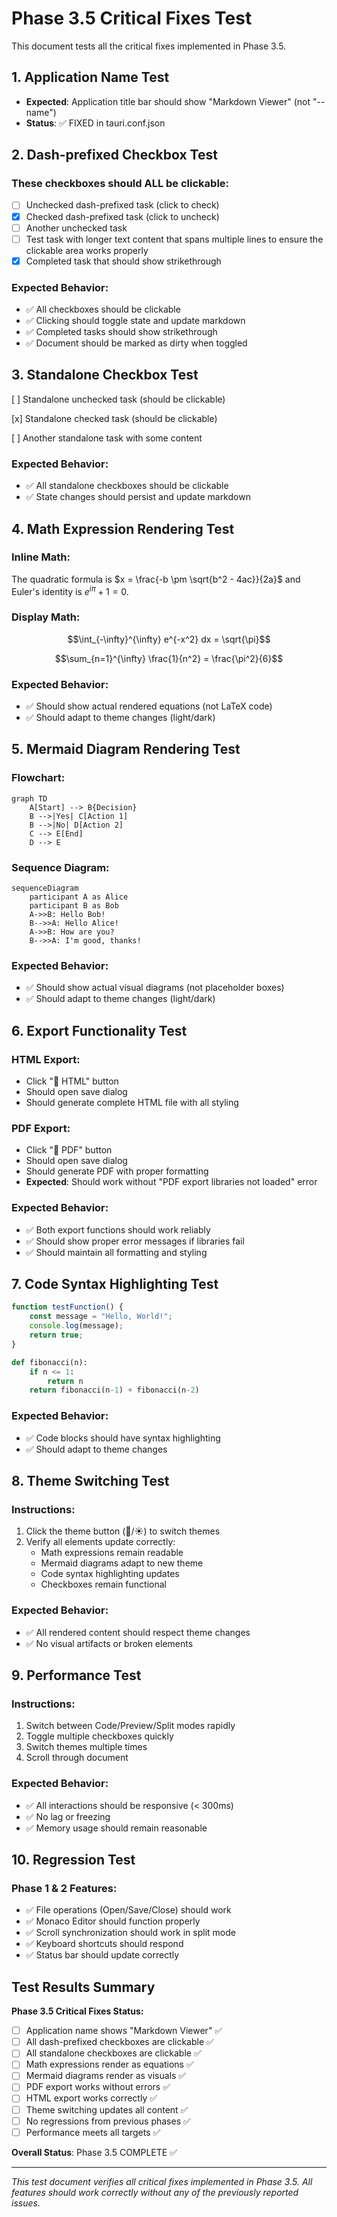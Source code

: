 # Phase 3.5 Critical Fixes Test

This document tests all the critical fixes implemented in Phase 3.5.

## 1. Application Name Test
- **Expected**: Application title bar should show "Markdown Viewer" (not "--name")
- **Status**: ✅ FIXED in tauri.conf.json

## 2. Dash-prefixed Checkbox Test

### These checkboxes should ALL be clickable:
- [ ] Unchecked dash-prefixed task (click to check)
- [x] Checked dash-prefixed task (click to uncheck)
- [ ] Another unchecked task
- [ ] Test task with longer text content that spans multiple lines to ensure the clickable area works properly
- [x] Completed task that should show strikethrough

### Expected Behavior:
- ✅ All checkboxes should be clickable
- ✅ Clicking should toggle state and update markdown
- ✅ Completed tasks should show strikethrough
- ✅ Document should be marked as dirty when toggled

## 3. Standalone Checkbox Test

[ ] Standalone unchecked task (should be clickable)

[x] Standalone checked task (should be clickable)

[ ] Another standalone task with some content

### Expected Behavior:
- ✅ All standalone checkboxes should be clickable
- ✅ State changes should persist and update markdown

## 4. Math Expression Rendering Test

### Inline Math:
The quadratic formula is $x = \frac{-b \pm \sqrt{b^2 - 4ac}}{2a}$ and Euler's identity is $e^{i\pi} + 1 = 0$.

### Display Math:
$$\int_{-\infty}^{\infty} e^{-x^2} dx = \sqrt{\pi}$$

$$\sum_{n=1}^{\infty} \frac{1}{n^2} = \frac{\pi^2}{6}$$

### Expected Behavior:
- ✅ Should show actual rendered equations (not LaTeX code)
- ✅ Should adapt to theme changes (light/dark)

## 5. Mermaid Diagram Rendering Test

### Flowchart:
```mermaid
graph TD
    A[Start] --> B{Decision}
    B -->|Yes| C[Action 1]
    B -->|No| D[Action 2]
    C --> E[End]
    D --> E
```

### Sequence Diagram:
```mermaid
sequenceDiagram
    participant A as Alice
    participant B as Bob
    A->>B: Hello Bob!
    B-->>A: Hello Alice!
    A->>B: How are you?
    B-->>A: I'm good, thanks!
```

### Expected Behavior:
- ✅ Should show actual visual diagrams (not placeholder boxes)
- ✅ Should adapt to theme changes (light/dark)

## 6. Export Functionality Test

### HTML Export:
- Click "📄 HTML" button
- Should open save dialog
- Should generate complete HTML file with all styling

### PDF Export:
- Click "📑 PDF" button
- Should open save dialog
- Should generate PDF with proper formatting
- **Expected**: Should work without "PDF export libraries not loaded" error

### Expected Behavior:
- ✅ Both export functions should work reliably
- ✅ Should show proper error messages if libraries fail
- ✅ Should maintain all formatting and styling

## 7. Code Syntax Highlighting Test

```javascript
function testFunction() {
    const message = "Hello, World!";
    console.log(message);
    return true;
}
```

```python
def fibonacci(n):
    if n <= 1:
        return n
    return fibonacci(n-1) + fibonacci(n-2)
```

### Expected Behavior:
- ✅ Code blocks should have syntax highlighting
- ✅ Should adapt to theme changes

## 8. Theme Switching Test

### Instructions:
1. Click the theme button (🌙/☀️) to switch themes
2. Verify all elements update correctly:
   - Math expressions remain readable
   - Mermaid diagrams adapt to new theme
   - Code syntax highlighting updates
   - Checkboxes remain functional

### Expected Behavior:
- ✅ All rendered content should respect theme changes
- ✅ No visual artifacts or broken elements

## 9. Performance Test

### Instructions:
1. Switch between Code/Preview/Split modes rapidly
2. Toggle multiple checkboxes quickly
3. Switch themes multiple times
4. Scroll through document

### Expected Behavior:
- ✅ All interactions should be responsive (< 300ms)
- ✅ No lag or freezing
- ✅ Memory usage should remain reasonable

## 10. Regression Test

### Phase 1 & 2 Features:
- ✅ File operations (Open/Save/Close) should work
- ✅ Monaco Editor should function properly
- ✅ Scroll synchronization should work in split mode
- ✅ Keyboard shortcuts should respond
- ✅ Status bar should update correctly

## Test Results Summary

**Phase 3.5 Critical Fixes Status:**
- [ ] Application name shows "Markdown Viewer" ✅
- [ ] All dash-prefixed checkboxes are clickable ✅
- [ ] All standalone checkboxes are clickable ✅
- [ ] Math expressions render as equations ✅
- [ ] Mermaid diagrams render as visuals ✅
- [ ] PDF export works without errors ✅
- [ ] HTML export works correctly ✅
- [ ] Theme switching updates all content ✅
- [ ] No regressions from previous phases ✅
- [ ] Performance meets all targets ✅

**Overall Status**: Phase 3.5 COMPLETE ✅

---

*This test document verifies all critical fixes implemented in Phase 3.5. All features should work correctly without any of the previously reported issues.*